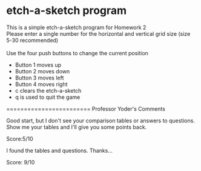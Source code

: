 # etch-a-sketch program
This is a simple etch-a-sketch program for Homework 2 <br />
Please enter a single number for the horizontal and vertical grid size (size 5-30 recommended) <br />
<br />
Use the four push buttons to change the current position <br />
   -   Button 1 moves up <br />
   -   Button 2 moves down <br />
   -   Button 3 moves left <br />
   -   Button 4 moves right <br />
   -   c clears the etch-a-sketch <br />
   -   q is used to quit the game <br />


========================
Professor Yoder's Comments

Good start, but I don't see your comparison tables or answers to questions.
Show me your tables and I'll give you some points back.

Score:5/10

I found the tables and questions.  Thanks...

Score:  9/10